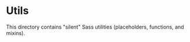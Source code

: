 Utils
=========

This directory contains "silent" Sass utilities (placeholders, functions, and mixins).
